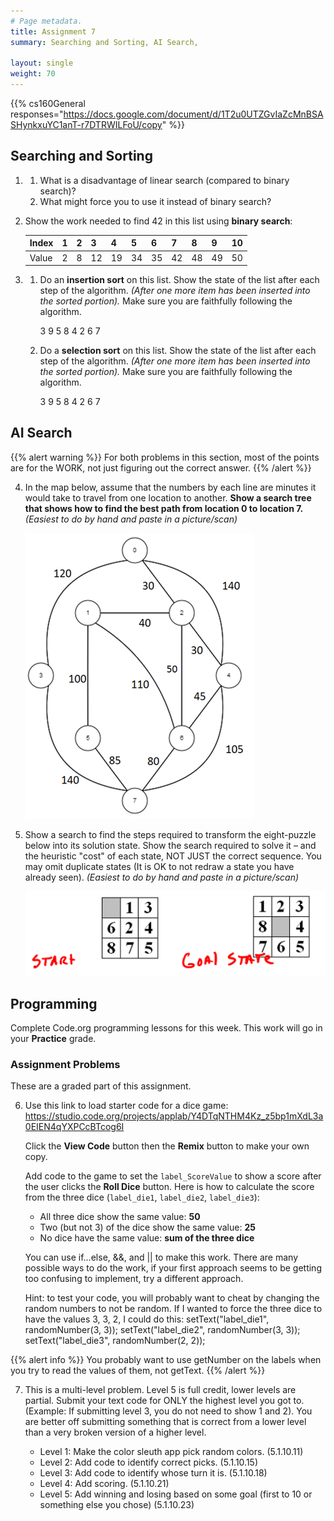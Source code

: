 ```yaml
---
# Page metadata.
title: Assignment 7
summary: Searching and Sorting, AI Search, 

layout: single
weight: 70
---
```


{{% cs160General responses="https://docs.google.com/document/d/1T2u0UTZGvIaZcMnBSASHynkxuYC1anT-r7DTRWILFoU/copy" %}}

## Searching and Sorting

1.  
    1. What is a disadvantage of linear search (compared to binary search)?
    1. What might force you to use it instead of binary search?

1. Show the work needed to find 42 in this list using **binary search**:

    | Index |     1      |     2      |     3      |     4      |     5      |     6      |     7      |     8      |     9      |     10      |
    |-  |-  |-  |-  |-  |-  |-  |-  |-  |-  |-  |
    | Value |     2      |     8      |     12      |     19      |     34      |     35      |     42      |     48      |     49      |     50      |

1.  
    1. Do an **insertion sort** on this list. Show the state of the list after each step of the algorithm.
        *(After one more item has been inserted into the sorted portion).* Make sure you are faithfully
        following the algorithm.

        3  9  5  8  4  2  6  7  
    
    1. Do a **selection sort** on this list. Show the state of the list after each step of the algorithm.
        *(After one more item has been inserted into the sorted portion).* Make sure you are faithfully
        following the algorithm.
        
        3  9  5  8  4  2  6  7  

## AI Search

{{% alert warning %}}
For both problems in this section, most of the points are for the WORK, not just figuring
out the correct answer.
{{% /alert %}}

4. In the map below, assume that the numbers by each line are minutes it would take to travel from
one location to another. **Show a search tree that shows how to find the best path from location 0
to location 7.** *(Easiest to do by hand and paste in a picture/scan)*

    ![Map](map1.png)

1. Show a search to find the steps required to transform the eight-puzzle below into its solution state.
Show the search required to solve it – and the heuristic "cost" of each state, NOT JUST the correct sequence.
You may omit duplicate states (It is OK to not redraw a state you have already seen).
*(Easiest to do by hand and paste in a picture/scan)*

    ![Eight Puzzle](eight_puzzle.png)

## Programming

Complete Code.org programming lessons for this week. This work will go in your
**Practice** grade.

### Assignment Problems

These are a graded part of this assignment.

6. Use this link to load starter code for a dice game:
    https://studio.code.org/projects/applab/Y4DTqNTHM4Kz_z5bp1mXdL3a0EIEN4qYXPCcBTcog6I
    
    Click the **View Code** button then the **Remix** button to make your own copy.
    
    Add code to the game to set the `label_ScoreValue` to show a score after the user clicks the
    **Roll Dice** button. Here is how to calculate the score from the three dice
    (`label_die1`, `label_die2`, `label_die3`):
    
    * All three dice show the same value:  **50**
    * Two (but not 3) of the dice show the same value:  **25**
    * No dice have the same value:  **sum of the three dice**
    
    You can use if…else, &&, and || to make this work. There are many possible ways to do the work,
    if your first approach seems to be getting too confusing to implement, try a different approach.
    
    Hint: to test your code, you will probably want to cheat by changing the random numbers to not
    be random. If I wanted to force the three dice to have the values 3, 3, 2, I could do this:
          setText("label_die1", randomNumber(3, 3));
          setText("label_die2", randomNumber(3, 3));
          setText("label_die3", randomNumber(2, 2));

{{% alert info %}}
You probably want to use getNumber on the labels when you try to read the values of them, not getText.
{{% /alert %}}

7. This is a multi-level problem. Level 5 is full credit, lower levels are partial. Submit your text
    code for ONLY the highest level you got to. (Example: If submitting level 3, you do not need to
    show 1 and 2). You are better off submitting something that is correct from a lower level than
    a very broken version of a higher level.
    
    * Level 1: Make the color sleuth app pick random colors. (5.1.10.11)
    * Level 2: Add code to identify correct picks. (5.1.10.15)
    * Level 3: Add code to identify whose turn it is. (5.1.10.18)
    * Level 4: Add scoring. (5.1.10.21) 
    * Level 5: Add winning and losing based on some goal (first to 10 or something else you chose) (5.1.10.23)
    